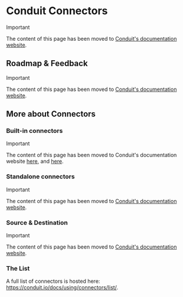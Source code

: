 # Conduit Connectors

> [!IMPORTANT]  
> The content of this page has been moved to [Conduit's documentation website](https://conduit.io/docs/core-concepts#connector).

## Roadmap & Feedback

> [!IMPORTANT]  
> The content of this page has been moved to [Conduit's documentation website](https://conduit.io/docs/future/roadmap).

## More about Connectors

### Built-in connectors

> [!IMPORTANT]  
> The content of this page has been moved to Conduit's documentation website
> [here](https://conduit.io/docs/core-concepts#built-in-connector), and [here](/docs/using/connectors/additional-built-in-plugins).

### Standalone connectors

> [!IMPORTANT]  
> The content of this page has been moved to [Conduit's documentation website](https://conduit.io/docs/core-concepts#standalone-connector).

### Source & Destination

> [!IMPORTANT]  
> The content of this page has been moved to [Conduit's documentation website](https://conduit.io/docs/core-concepts#source-and-destination).

### The List

A full list of connectors is hosted here: <https://conduit.io/docs/using/connectors/list/>.
